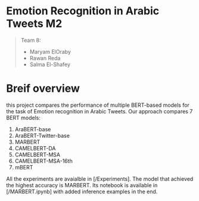 # Emotion Recognition in Arabic Tweets M2 
> Team 8:
> - Maryam ElOraby
> - Rawan Reda
> - Salma El-Shafey




# Breif overview
this project compares the performance of multiple BERT-based models for the task of Emotion recognition in Arabic Tweets.
Our approach compares 7 BERT models:
1. AraBERT-base
2. AraBERT-Twitter-base 
3. MARBERT
4. CAMELBERT-DA
5. CAMELBERT-MSA
6. CAMELBERT-MSA-16th
7. mBERT

All the experiments are avaialble in [/Experiments]. The model that achieved the highest accuracy is MARBERT. Its notebook is available in [/MARBERT.ipynb] with added inference examples in the end.

